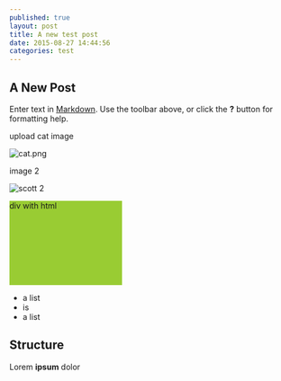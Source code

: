 ```yaml
---
published: true
layout: post
title: A new test post
date: 2015-08-27 14:44:56
categories: test
---
```





## A New Post

Enter text in [Markdown](http://daringfireball.net/projects/markdown/). Use the toolbar above, or click the **?** button for formatting help.

upload cat image

![cat.png]({{site.baseurl}}/images/cat.png)

image 2

![scott 2]({{site.baseurl}}/images/scott.jpg)


<!---
Comment #1 with three opening dashes
-->

[comment]: <> (Comment #2. Hope this one works)

<div class="someclass" style="display:block; width: 200px; height: 150px; background-color:#99cc33;">div with html</div>

- a list
- is
- a list

## Structure

Lorem **ipsum** dolor
